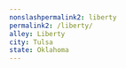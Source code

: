 ```yaml
---
﻿nonslashpermalink2: liberty
permalink2: /liberty/
alley: Liberty
city: Tulsa
state: Oklahoma
---
```

